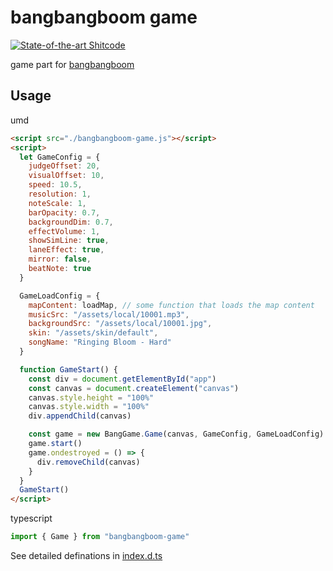 # bangbangboom game

[![State-of-the-art Shitcode](https://img.shields.io/static/v1?label=bangbangboom%20game&message=Shitcode&color=7B5804)](https://github.com/trekhleb/state-of-the-art-shitcode)

game part for [bangbangboom](https://github.com/K024/bangbangboom)

## Usage
umd
```html
<script src="./bangbangboom-game.js"></script>
<script>
  let GameConfig = {
    judgeOffset: 20,
    visualOffset: 10,
    speed: 10.5,
    resolution: 1,
    noteScale: 1,
    barOpacity: 0.7,
    backgroundDim: 0.7,
    effectVolume: 1,
    showSimLine: true,
    laneEffect: true,
    mirror: false,
    beatNote: true
  }

  GameLoadConfig = {
    mapContent: loadMap, // some function that loads the map content
    musicSrc: "/assets/local/10001.mp3",
    backgroundSrc: "/assets/local/10001.jpg",
    skin: "/assets/skin/default",
    songName: "Ringing Bloom - Hard"
  }

  function GameStart() {
    const div = document.getElementById("app")
    const canvas = document.createElement("canvas")
    canvas.style.height = "100%"
    canvas.style.width = "100%"
    div.appendChild(canvas)

    const game = new BangGame.Game(canvas, GameConfig, GameLoadConfig)
    game.start()
    game.ondestroyed = () => {
      div.removeChild(canvas)
    }
  }
  GameStart()
</script>
```

typescript
```ts
import { Game } from "bangbangboom-game"
```

See detailed definations in [index.d.ts](./types/index.d.ts)
